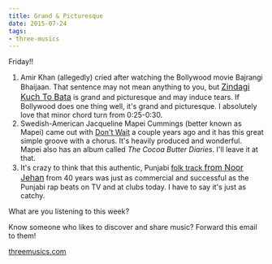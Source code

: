 ```yaml
---
title: Grand & Picturesque
date: 2015-07-24
tags:
- three-musics
---
```


Friday!!

1. Amir Khan (allegedly) cried after watching the Bollywood movie Bajrangi Bhaijaan. That sentence may not mean anything to you, but <a href="https://www.youtube.com/watch?v=jwrCYAIdkeM" style="font-size: 16px;">Zindagi Kuch To Bata</a> is grand and picturesque and may induce tears. If Bollywood does one thing well, it's grand and picturesque. I absolutely love that minor chord turn from 0:25-0:30.
1. Swedish-American Jacqueline Mapei Cummings (better known as Mapei) came out with <a href="https://www.youtube.com/watch?v=UPo7iNKoCGQ">Don't Wait</a> a couple years ago and it has this great simple groove with a chorus. It's heavily produced and wonderful. Mapei also has an album called <em>The Cocoa Butter Diaries</em>. I'll leave it at that.
1. It's crazy to think that this authentic, Punjabi <a href="http://www.youtube.com/watch?v=epyzNyB6gF8">folk track </a><a href="https://www.youtube.com/watch?v=epyzNyB6gF8" style="font-size: 16px;">from Noor Jehan</a> from 40 years was just as commercial and successful as the Punjabi rap beats on TV and at clubs today. I have to say it's just as catchy.

What are you listening to this week?

Know someone who likes to discover and share music? Forward this email to them!

<a href="http://threemusics.com">threemusics.com</a>
